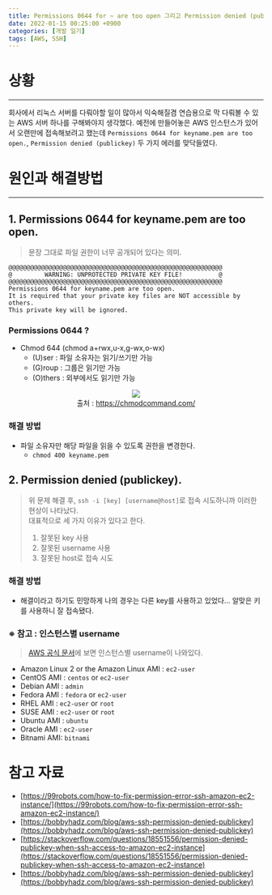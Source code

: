 ```yaml
---
title: Permissions 0644 for ~ are too open 그리고 Permission denied (publickey) 현상 해결하기
date: 2022-01-15 00:25:00 +0900
categories: [개발 일기]
tags: [AWS, SSH]
---
```


# 상황
---
회사에서 리눅스 서버를 다뤄야할 일이 많아서 익숙해질겸 연습용으로 막 다뤄볼 수 있는 AWS 서버 하나를 구해봐야지 생각했다. 예전에 만들어놓은 AWS 인스턴스가 있어서
오랜만에 접속해보려고 했는데 `Permissions 0644 for keyname.pem are too open.`, `Permission denied (publickey)` 두 가지 에러를 맞닥들였다.

# 원인과 해결방법
---
## 1. Permissions 0644 for keyname.pem are too open.
> 문장 그대로 파일 권한이 너무 공개되어 있다는 의미.

```text
@@@@@@@@@@@@@@@@@@@@@@@@@@@@@@@@@@@@@@@@@@@@@@@@@@@@@@@@@@@
@         WARNING: UNPROTECTED PRIVATE KEY FILE!          @
@@@@@@@@@@@@@@@@@@@@@@@@@@@@@@@@@@@@@@@@@@@@@@@@@@@@@@@@@@@
Permissions 0644 for keyname.pem are too open.
It is required that your private key files are NOT accessible by others.
This private key will be ignored.
```

### Permissions 0644 ?
- Chmod 644 (chmod a+rwx,u-x,g-wx,o-wx)
  - (U)ser : 파일 소유자는 읽기/쓰기만 가능
  - (G)roup : 그룹은 읽기만 가능
  - (O)thers : 외부에서도 읽기만 가능

<figure align = "center">
  <img src = "https://user-images.githubusercontent.com/64415489/149607576-815cf6db-f6dd-4d79-9e42-6985fc65ecdc.png"/>
  <figcaption align="center">출처 : <a href="https://chmodcommand.com/" target="_blank"> https://chmodcommand.com/</a> </figcaption>
</figure>

### 해결 방법
- 파일 소유자만 해당 파일을 읽을 수 있도록 권한을 변경한다.
  - `chmod 400 keyname.pem`

## 2. Permission denied (publickey).
> 위 문제 해결 후, `ssh -i [key] [username@host]`로 접속 시도하니까 이러한 현상이 나타났다. <br>
> 대표적으로 세 가지 이유가 있다고 한다.
> 1. 잘못된 key 사용
> 2. 잘못된 username 사용
> 3. 잘못된 host로 접속 시도

### 해결 방법
- 해결이라고 하기도 민망하게 나의 경우는 다른 key를 사용하고 있었다... 알맞은 키를 사용하니 잘 접속됐다.

### ※ 참고 : 인스턴스별 username
> [AWS 공식 문서](https://docs.aws.amazon.com/AWSEC2/latest/UserGuide/connection-prereqs.html#connection-prereqs-get-info-about-instance)에 보면 인스턴스별 username이 나와있다.

- Amazon Linux 2 or the Amazon Linux AMI : `ec2-user`
- CentOS AMI : `centos` or `ec2-user`
- Debian AMI : `admin`
- Fedora AMI : `fedora` or `ec2-user`
- RHEL AMI : `ec2-user` or `root`
- SUSE AMI : `ec2-user` or `root`
- Ubuntu AMI : `ubuntu`
- Oracle AMI : `ec2-user`
- Bitnami AMI: `bitnami`

# 참고 자료
- [https://99robots.com/how-to-fix-permission-error-ssh-amazon-ec2-instance/](https://99robots.com/how-to-fix-permission-error-ssh-amazon-ec2-instance/)
- [https://bobbyhadz.com/blog/aws-ssh-permission-denied-publickey](https://bobbyhadz.com/blog/aws-ssh-permission-denied-publickey)
- [https://stackoverflow.com/questions/18551556/permission-denied-publickey-when-ssh-access-to-amazon-ec2-instance](https://stackoverflow.com/questions/18551556/permission-denied-publickey-when-ssh-access-to-amazon-ec2-instance)
- [https://bobbyhadz.com/blog/aws-ssh-permission-denied-publickey](https://bobbyhadz.com/blog/aws-ssh-permission-denied-publickey)
